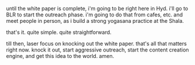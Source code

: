 until the white paper is complete, i'm going to be right here in Hyd.
i'll go to BLR to start the outreach phase. i'm going to do that from cafes, etc. and meet people in person, as i build a strong yogasana practice at the Shala.

that's it. quite simple. quite straightforward.

till then, laser focus on knocking out the white paper. that's all that matters right now. knock it out, start aggressive outreach, start the content creation engine, and get this idea to the world. amen.

